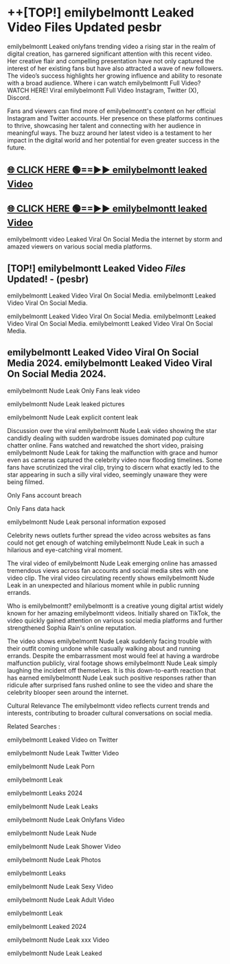 # ++[TOP!] emilybelmontt Leaked Video Files Updated pesbr<br>

emilybelmontt Leaked onlyfans trending video a rising star in the realm of digital creation, has garnered significant attention with this recent video. Her creative flair and compelling presentation have not only captured the interest of her existing fans but have also attracted a wave of new followers. The video’s success highlights her growing influence and ability to resonate with a broad audience.
Where i can watch emilybelmontt Full Video? WATCH HERE! Viral emilybelmontt Full Video Instagram, Twitter (X), Discord.


Fans and viewers can find more of emilybelmontt's content on her official Instagram and Twitter accounts. Her presence on these platforms continues to thrive, showcasing her talent and connecting with her audience in meaningful ways. The buzz around her latest video is a testament to her impact in the digital world and her potential for even greater success in the future.


## [🌐 CLICK HERE 🟢==►► emilybelmontt leaked Video ](https://xnudes.xyz/go)

## [🌐 CLICK HERE 🟢==►► emilybelmontt leaked Video ](https://xnudes.xyz/go)



emilybelmontt video Leaked Viral On Social Media the internet by storm and amazed viewers on various social media platforms.


## [TOP!] emilybelmontt Leaked Video *Files* Updated! - (pesbr)

emilybelmontt Leaked Video Viral On Social Media. emilybelmontt Leaked Video Viral On Social Media.

emilybelmontt Leaked Video Viral On Social Media. emilybelmontt Leaked Video Viral On Social Media. emilybelmontt Leaked Video Viral On Social Media.


## emilybelmontt Leaked Video Viral On Social Media 2024. emilybelmontt Leaked Video Viral On Social Media 2024.
emilybelmontt Nude Leak Only Fans leak video

emilybelmontt Nude Leak leaked pictures

emilybelmontt Nude Leak explicit content leak

Discussion over the viral emilybelmontt Nude Leak video showing the star candidly dealing with sudden wardrobe issues dominated pop culture chatter online. Fans watched and rewatched the short video, praising emilybelmontt Nude Leak for taking the malfunction with grace and humor even as cameras captured the celebrity video now flooding timelines. Some fans have scrutinized the viral clip, trying to discern what exactly led to the star appearing in such a silly viral video, seemingly unaware they were being filmed.


Only Fans account breach

Only Fans data hack

emilybelmontt Nude Leak personal information exposed

Celebrity news outlets further spread the video across websites as fans could not get enough of watching emilybelmontt Nude Leak in such a hilarious and eye-catching viral moment.


The viral video of emilybelmontt Nude Leak emerging online has amassed tremendous views across fan accounts and social media sites with one video clip. The viral video circulating recently shows emilybelmontt Nude Leak in an unexpected and hilarious moment while in public running errands.


Who is emilybelmontt? emilybelmontt is a creative young digital artist widely known for her amazing emilybelmontt videos. Initially shared on TikTok, the video quickly gained attention on various social media platforms and further strengthened Sophia Rain's online reputation.

The video shows emilybelmontt Nude Leak suddenly facing trouble with their outfit coming undone while casually walking about and running errands. Despite the embarrassment most would feel at having a wardrobe malfunction publicly, viral footage shows emilybelmontt Nude Leak simply laughing the incident off themselves. It is this down-to-earth reaction that has earned emilybelmontt Nude Leak such positive responses rather than ridicule after surprised fans rushed online to see the video and share the celebrity blooper seen around the internet.

Cultural Relevance The emilybelmontt video reflects current trends and interests, contributing to broader cultural conversations on social media.

Related Searches :

emilybelmontt Leaked Video on Twitter

emilybelmontt Nude Leak Twitter Video

emilybelmontt Nude Leak Porn

emilybelmontt Leak 

emilybelmontt Leaks 2024

emilybelmontt Nude Leak Leaks

emilybelmontt Nude Leak Onlyfans Video

emilybelmontt Nude Leak Nude

emilybelmontt Nude Leak Shower Video

emilybelmontt Nude Leak Photos

emilybelmontt Leaks

emilybelmontt Nude Leak Sexy Video

emilybelmontt Nude Leak Adult Video

emilybelmontt Leak

emilybelmontt Leaked 2024

emilybelmontt Nude Leak xxx Video

emilybelmontt Nude Leak Leaked